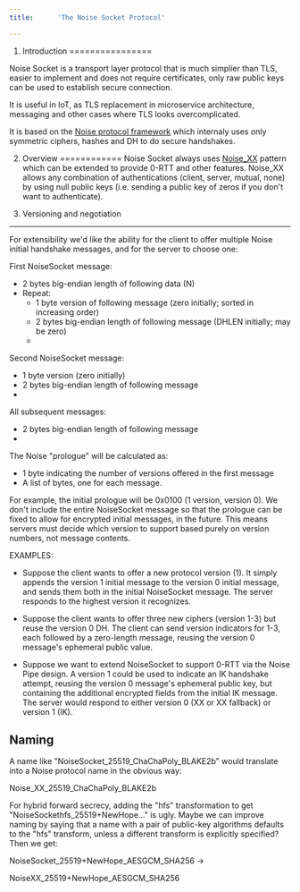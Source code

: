```yaml
---
title:      'The Noise Socket Protocol'

---
```



1. Introduction
================

Noise Socket is a transport layer protocol that is much simplier than TLS,
easier to implement and does not require certificates, only raw public keys can
be used to establish secure connection.

It is useful in IoT, as TLS replacement in microservice architecture, messaging
and other cases where TLS looks overcomplicated.


It is based on the [Noise protocol framework](http://noiseprotocol.org) which
internaly uses only symmetric ciphers, hashes and DH to do secure handshakes.

2. Overview 
============ 
Noise Socket always uses [Noise_XX](http://noiseprotocol.org/noise.html#interactive-patterns) pattern
which can be extended to provide 0-RTT and other features. Noise_XX allows any
combination of authentications (client, server, mutual, none) by using null
public keys (i.e. sending a public key of zeros if you don't want to
authenticate).


3. Versioning and negotiation
---------------------------
For extensibility we'd like the ability for the client to offer
multiple Noise initial handshake messages, and for the server to
choose one:

First NoiseSocket message:
 - 2 bytes big-endian length of following data (N)
 - Repeat:
   - 1 byte version of following message (zero initially; sorted in
increasing order)
   - 2 bytes big-endian length of following message (DHLEN initially;
may be zero)
   - <Noise message>

Second NoiseSocket message:
 - 1 byte version (zero initially)
 - 2 bytes big-endian length of following message
 - <Noise message>

All subsequent messages:
 - 2 bytes big-endian length of following message
 - <Noise message>

The Noise "prologue" will be calculated as:
 - 1 byte indicating the number of versions offered in the first message
 - A list of bytes, one for each message.

For example, the initial prologue will be 0x0100 (1 version, version
0).  We don't include the entire NoiseSocket message so that the
prologue can be fixed to allow for encrypted initial messages, in the
future.  This means servers must decide which version to support based
purely on version numbers, not message contents.


EXAMPLES:

 * Suppose the client wants to offer a new protocol version (1).  It
simply appends the version 1 initial message to the version 0 initial
message, and sends them both in the initial NoiseSocket message.  The
server responds to the highest version it recognizes.

 * Suppose the client wants to offer three new ciphers (version 1-3)
but reuse the version 0 DH.  The client can send version indicators
for 1-3, each followed by a zero-length message, reusing the version 0
message's ephemeral public value.

 * Suppose we want to extend NoiseSocket to support 0-RTT via the
Noise Pipe design.  A version 1 could be used to indicate an IK
handshake attempt, reusing the version 0 message's ephemeral public
key, but containing the additional encrypted fields from the initial
IK message.  The server would respond to either version 0 (XX or XX
fallback) or version 1 (IK).


Naming
-------
A name like "NoiseSocket_25519_ChaChaPoly_BLAKE2b" would translate
into a Noise protocol name in the obvious way:

Noise_XX_25519_ChaChaPoly_BLAKE2b

For hybrid forward secrecy, adding the "hfs" transformation to get
"NoiseSockethfs_25519+NewHope..." is ugly.  Maybe we can improve
naming by saying that a name with a pair of public-key algorithms
defaults to the "hfs" transform, unless a different transform is
explicitly specified?  Then we get:

NoiseSocket_25519+NewHope_AESGCM_SHA256 ->

NoiseXX_25519+NewHope_AESGCM_SHA256
